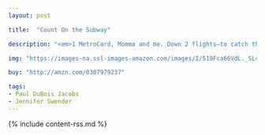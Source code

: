 ```yaml
---
layout: post

title:  "Count On the Subway"

description: "<em>1 MetroCard, Momma and me. Down 2 flights—to catch the 3. 4 turnstiles, singers 5. A rumble, a screech…the train arrives!</em> This bright, young counting book is a delightful trip through the New York City subway system. Hand in hand, child and mother see colorful subway signs and funny passengers, watch trains screeching by, and make new friends. With bold illustrations and a playful, rhyming text, this is not only a counting book, but also a tribute to New York and a sweet story of a child and parent navigating the city together."

img: "https://images-na.ssl-images-amazon.com/images/I/519Fca66VdL._SL480_.jpg"

buy: "http://amzn.com/0307979237"

tags:
- Paul DuBois Jacobs
- Jennifer Swender
---
```


{% include content-rss.md %}